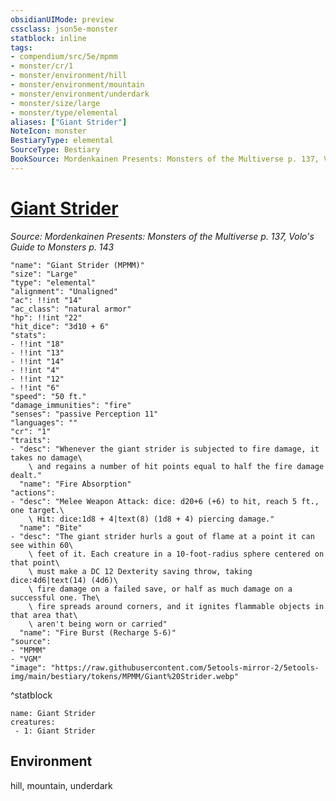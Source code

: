 ```yaml
---
obsidianUIMode: preview
cssclass: json5e-monster
statblock: inline
tags:
- compendium/src/5e/mpmm
- monster/cr/1
- monster/environment/hill
- monster/environment/mountain
- monster/environment/underdark
- monster/size/large
- monster/type/elemental
aliases: ["Giant Strider"]
NoteIcon: monster
BestiaryType: elemental
SourceType: Bestiary
BookSource: Mordenkainen Presents: Monsters of the Multiverse p. 137, Volo's Guide to Monsters p. 143
---
```

# [Giant Strider](3-Mechanics\CLI\bestiary\elemental/giant-strider-mpmm.md)
*Source: Mordenkainen Presents: Monsters of the Multiverse p. 137, Volo's Guide to Monsters p. 143*  

```statblock
"name": "Giant Strider (MPMM)"
"size": "Large"
"type": "elemental"
"alignment": "Unaligned"
"ac": !!int "14"
"ac_class": "natural armor"
"hp": !!int "22"
"hit_dice": "3d10 + 6"
"stats":
- !!int "18"
- !!int "13"
- !!int "14"
- !!int "4"
- !!int "12"
- !!int "6"
"speed": "50 ft."
"damage_immunities": "fire"
"senses": "passive Perception 11"
"languages": ""
"cr": "1"
"traits":
- "desc": "Whenever the giant strider is subjected to fire damage, it takes no damage\
    \ and regains a number of hit points equal to half the fire damage dealt."
  "name": "Fire Absorption"
"actions":
- "desc": "Melee Weapon Attack: dice: d20+6 (+6) to hit, reach 5 ft., one target.\
    \ Hit: dice:1d8 + 4|text(8) (1d8 + 4) piercing damage."
  "name": "Bite"
- "desc": "The giant strider hurls a gout of flame at a point it can see within 60\
    \ feet of it. Each creature in a 10-foot-radius sphere centered on that point\
    \ must make a DC 12 Dexterity saving throw, taking dice:4d6|text(14) (4d6)\
    \ fire damage on a failed save, or half as much damage on a successful one. The\
    \ fire spreads around corners, and it ignites flammable objects in that area that\
    \ aren't being worn or carried"
  "name": "Fire Burst (Recharge 5-6)"
"source":
- "MPMM"
- "VGM"
"image": "https://raw.githubusercontent.com/5etools-mirror-2/5etools-img/main/bestiary/tokens/MPMM/Giant%20Strider.webp"
```
^statblock

```encounter-table
name: Giant Strider
creatures:
 - 1: Giant Strider
```

## Environment

hill, mountain, underdark